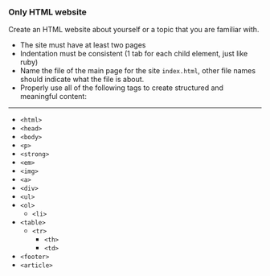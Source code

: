 ### Only HTML website

Create an HTML website about yourself or a topic that you are familiar with.

- The site must have at least two pages
- Indentation must be consistent (1 tab for each child element, just like ruby)
- Name the file of the main page for the site `index.html`, other file names should indicate what the file is about.
- Properly use all of the following tags to create structured and meaningful content:

-------

- `<html>`
- `<head>`
- `<body>`
- `<p>`
- `<strong>`
- `<em>`
- `<img>`
- `<a>`
- `<div>`
- `<ul>`
- `<ol>`
  - `<li>`
- `<table>`
  - `<tr>`
    - `<th>`
    - `<td>`
- `<footer>`
- `<article>`

